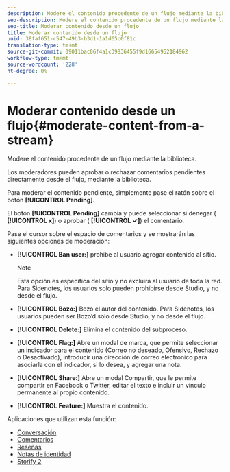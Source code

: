 ```yaml
---
description: Modere el contenido procedente de un flujo mediante la biblioteca.
seo-description: Modere el contenido procedente de un flujo mediante la biblioteca.
seo-title: Moderar contenido desde un flujo
title: Moderar contenido desde un flujo
uuid: 38faf651-c547-49b3-b3d1-1a1d65c0f81c
translation-type: tm+mt
source-git-commit: 09011bac06f4a1c39836455f9d16654952184962
workflow-type: tm+mt
source-wordcount: '228'
ht-degree: 0%

---
```



# Moderar contenido desde un flujo{#moderate-content-from-a-stream}

Modere el contenido procedente de un flujo mediante la biblioteca.

Los moderadores pueden aprobar o rechazar comentarios pendientes directamente desde el flujo, mediante la biblioteca.

Para moderar el contenido pendiente, simplemente pase el ratón sobre el botón **[!UICONTROL Pending]**.

El botón **[!UICONTROL Pending]** cambia y puede seleccionar si denegar ( **[!UICONTROL x]**) o aprobar ( **[!UICONTROL ✓]**) el comentario.

Pase el cursor sobre el espacio de comentarios y se mostrarán las siguientes opciones de moderación:

* **[!UICONTROL Ban user:]** prohíbe al usuario agregar contenido al sitio.

   >[!NOTE]
   >
   >Esta opción es específica del sitio y no excluirá al usuario de toda la red. Para Sidenotes, los usuarios solo pueden prohibirse desde Studio, y no desde el flujo.

* **[!UICONTROL Bozo:]** Bozo el autor del contenido. Para Sidenotes, los usuarios pueden ser Bozo’d solo desde Studio, y no desde el flujo.
* **[!UICONTROL Delete:]** Elimina el contenido del subproceso.
* **[!UICONTROL Flag:]** Abre un modal de marca, que permite seleccionar un indicador para el contenido (Correo no deseado, Ofensivo, Rechazo o Desactivado), introducir una dirección de correo electrónico para asociarla con el indicador, si lo desea, y agregar una nota.
* **[!UICONTROL Share:]** Abre un modal Compartir, que le permite compartir en Facebook o Twitter, editar el texto e incluir un vínculo permanente al propio contenido.
* **[!UICONTROL Feature:]** Muestra el contenido.



Aplicaciones que utilizan esta función:

* [Conversación](/help/using/c-about-apps/c-chat-app/c-chat-app.md#c_chat_app)
* [Comentarios](/help/using/c-about-apps/c-comments/c-comments.md)
* [Reseñas](/help/using/c-about-apps/c-reviews-app/c-reviews-app.md#c_reviews_app)
* [Notas de identidad](/help/using/c-about-apps/c-sidenotes-app/c-sidenotes-app.md#c_sidenotes_app)
* [Storify 2](/help/using/c-about-apps/c-storify2/c-storify2.md#c_storify2)

